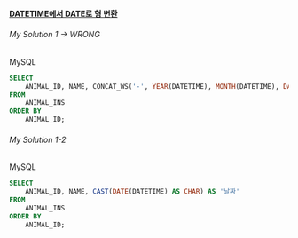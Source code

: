 #### [DATETIME에서 DATE로 형 변환](https://programmers.co.kr/learn/courses/30/lessons/59414)


###### My Solution 1 -> WRONG

MySQL
```sql
SELECT 
    ANIMAL_ID, NAME, CONCAT_WS('-', YEAR(DATETIME), MONTH(DATETIME), DAY(DATETIME)) AS '날짜'
FROM
    ANIMAL_INS
ORDER BY
    ANIMAL_ID;

```

###### My Solution 1-2

MySQL
```sql
SELECT 
    ANIMAL_ID, NAME, CAST(DATE(DATETIME) AS CHAR) AS '날짜'
FROM
    ANIMAL_INS
ORDER BY
    ANIMAL_ID;

```
